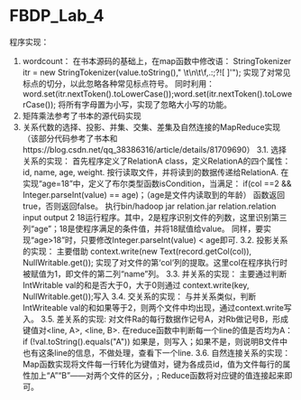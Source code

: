 # FBDP_Lab_4
程序实现：
1. wordcount：
在书本源码的基础上，在map函数中修改语：
StringTokenizer itr = new StringTokenizer(value.toString()," \t\n\t\f,.:;?![ ]'");
	实现了对常见标点的切分，以此忽略各种常见标点符号。
	同时利用：
word.set(itr.nextToken().toLowerCase());word.set(itr.nextToken().toLowerCase());
	将所有字母置为小写，实现了忽略大小写的功能。
2. 矩阵乘法参考了书本的源代码实现
3. 关系代数的选择、投影、并集、交集、差集及自然连接的MapReduce实现 
	（该部分代码参考了书本和https://blog.csdn.net/qq_38386316/article/details/81709690）
3.1. 选择关系的实现：
	首先程序定义了RelationA class，定义RelationA的四个属性：id, name, age, weight. 按行读取文件，并将读到的数据传递给RelationA. 
	在实现“age=18”中，定义了布尔类型函数isCondition，当满足：
if(col ==2 && Integer.parseInt(value) == age)；（age是文件内读取到的年龄）
	函数返回true，否则返回false。
	执行bin/hadoop jar relation.jar relation.relation input output 2 18运行程序。其中，2是程序识别文件的列数，这里识别第三列“age”；18是使程序满足的条件值，并将18赋值给value。
	同样，要实现“age>18”时，只要修改Integer.parseInt(value) < age即可.
3.2. 投影关系的实现：
	主要借助
context.write(new Text(record.getCol(col)), NullWritable.get());
	实现了对文件的第‘col’列的提取。这里col在程序执行时被赋值为1，即文件的第二列“name”列。
3.3. 并关系的实现：
	主要通过判断IntWritable val的和是否大于0，大于0则通过
context.write(key, NullWritable.get());写入
3.4. 交关系的实现：
	与并关系类似，判断IntWriteable val的和如果等于2，则两个文件中均出现，通过context.write写入。
3.5. 差关系的实现:
	对文件Ra的每行数据作记号A，对Rb做记号B，形成键值对<line, A>, <line, B>. 在reduce函数中判断每一个line的值是否均为A：
if (!val.toString().equals("A"))
	如果是，则写入；如果不是，则说明B文件中也有这条line的信息，不做处理，查看下一个line.
3.6. 自然连接关系的实现：
	Map函数实现将文件每一行转化为键值对，键为各成员id，值为文件每行的属性加上“A”“B”——对两个文件的区分，; Reduce函数将对应键的值连接起来即可。
